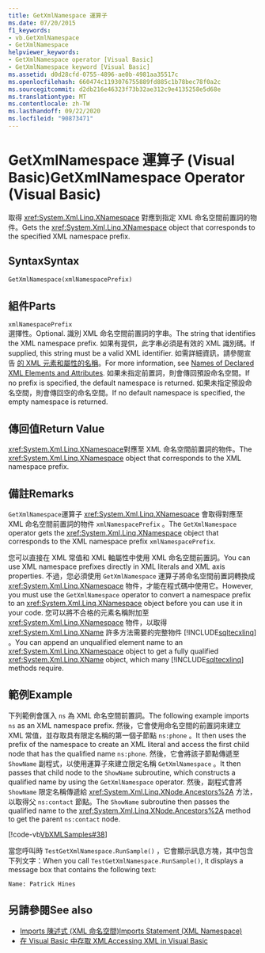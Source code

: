 ```yaml
---
title: GetXmlNamespace 運算子
ms.date: 07/20/2015
f1_keywords:
- vb.GetXmlNamespace
- GetXmlNamespace
helpviewer_keywords:
- GetXmlNamespace operator [Visual Basic]
- GetXmlNamespace keyword [Visual Basic]
ms.assetid: d0d28cfd-0755-4896-ae0b-4981aa35517c
ms.openlocfilehash: 660474c1193076755889fd885c1b78bec78f0a2c
ms.sourcegitcommit: d2db216e46323f73b32ae312c9e4135258e5d68e
ms.translationtype: MT
ms.contentlocale: zh-TW
ms.lasthandoff: 09/22/2020
ms.locfileid: "90873471"
---
```

# <a name="getxmlnamespace-operator-visual-basic"></a><span data-ttu-id="cb146-102">GetXmlNamespace 運算子 (Visual Basic)</span><span class="sxs-lookup"><span data-stu-id="cb146-102">GetXmlNamespace Operator (Visual Basic)</span></span>

<span data-ttu-id="cb146-103">取得 <xref:System.Xml.Linq.XNamespace> 對應到指定 XML 命名空間前置詞的物件。</span><span class="sxs-lookup"><span data-stu-id="cb146-103">Gets the <xref:System.Xml.Linq.XNamespace> object that corresponds to the specified XML namespace prefix.</span></span>  
  
## <a name="syntax"></a><span data-ttu-id="cb146-104">Syntax</span><span class="sxs-lookup"><span data-stu-id="cb146-104">Syntax</span></span>  
  
```vb  
GetXmlNamespace(xmlNamespacePrefix)  
```  
  
## <a name="parts"></a><span data-ttu-id="cb146-105">組件</span><span class="sxs-lookup"><span data-stu-id="cb146-105">Parts</span></span>  

 `xmlNamespacePrefix`  
 <span data-ttu-id="cb146-106">選擇性。</span><span class="sxs-lookup"><span data-stu-id="cb146-106">Optional.</span></span> <span data-ttu-id="cb146-107">識別 XML 命名空間前置詞的字串。</span><span class="sxs-lookup"><span data-stu-id="cb146-107">The string that identifies the XML namespace prefix.</span></span> <span data-ttu-id="cb146-108">如果有提供，此字串必須是有效的 XML 識別碼。</span><span class="sxs-lookup"><span data-stu-id="cb146-108">If supplied, this string must be a valid XML identifier.</span></span> <span data-ttu-id="cb146-109">如需詳細資訊，請參閱宣告 [的 XML 元素和屬性的名稱](../../programming-guide/language-features/xml/names-of-declared-xml-elements-and-attributes.md)。</span><span class="sxs-lookup"><span data-stu-id="cb146-109">For more information, see [Names of Declared XML Elements and Attributes](../../programming-guide/language-features/xml/names-of-declared-xml-elements-and-attributes.md).</span></span> <span data-ttu-id="cb146-110">如果未指定前置詞，則會傳回預設命名空間。</span><span class="sxs-lookup"><span data-stu-id="cb146-110">If no prefix is specified, the default namespace is returned.</span></span> <span data-ttu-id="cb146-111">如果未指定預設命名空間，則會傳回空的命名空間。</span><span class="sxs-lookup"><span data-stu-id="cb146-111">If no default namespace is specified, the empty namespace is returned.</span></span>  
  
## <a name="return-value"></a><span data-ttu-id="cb146-112">傳回值</span><span class="sxs-lookup"><span data-stu-id="cb146-112">Return Value</span></span>  

 <span data-ttu-id="cb146-113"><xref:System.Xml.Linq.XNamespace>對應至 XML 命名空間前置詞的物件。</span><span class="sxs-lookup"><span data-stu-id="cb146-113">The <xref:System.Xml.Linq.XNamespace> object that corresponds to the XML namespace prefix.</span></span>  
  
## <a name="remarks"></a><span data-ttu-id="cb146-114">備註</span><span class="sxs-lookup"><span data-stu-id="cb146-114">Remarks</span></span>  

 <span data-ttu-id="cb146-115">`GetXmlNamespace`運算子 <xref:System.Xml.Linq.XNamespace> 會取得對應至 XML 命名空間前置詞的物件 `xmlNamespacePrefix` 。</span><span class="sxs-lookup"><span data-stu-id="cb146-115">The `GetXmlNamespace` operator gets the <xref:System.Xml.Linq.XNamespace> object that corresponds to the XML namespace prefix `xmlNamespacePrefix`.</span></span>  
  
 <span data-ttu-id="cb146-116">您可以直接在 XML 常值和 XML 軸屬性中使用 XML 命名空間前置詞。</span><span class="sxs-lookup"><span data-stu-id="cb146-116">You can use XML namespace prefixes directly in XML literals and XML axis properties.</span></span> <span data-ttu-id="cb146-117">不過，您必須使用 `GetXmlNamespace` 運算子將命名空間前置詞轉換成 <xref:System.Xml.Linq.XNamespace> 物件，才能在程式碼中使用它。</span><span class="sxs-lookup"><span data-stu-id="cb146-117">However, you must use the `GetXmlNamespace` operator to convert a namespace prefix to an <xref:System.Xml.Linq.XNamespace> object before you can use it in your code.</span></span> <span data-ttu-id="cb146-118">您可以將不合格的元素名稱附加至 <xref:System.Xml.Linq.XNamespace> 物件，以取得 <xref:System.Xml.Linq.XName> 許多方法需要的完整物件 [!INCLUDE[sqltecxlinq](~/includes/sqltecxlinq-md.md)] 。</span><span class="sxs-lookup"><span data-stu-id="cb146-118">You can append an unqualified element name to an <xref:System.Xml.Linq.XNamespace> object to get a fully qualified <xref:System.Xml.Linq.XName> object, which many [!INCLUDE[sqltecxlinq](~/includes/sqltecxlinq-md.md)] methods require.</span></span>  
  
## <a name="example"></a><span data-ttu-id="cb146-119">範例</span><span class="sxs-lookup"><span data-stu-id="cb146-119">Example</span></span>  

 <span data-ttu-id="cb146-120">下列範例會匯入 `ns` 為 XML 命名空間前置詞。</span><span class="sxs-lookup"><span data-stu-id="cb146-120">The following example imports `ns` as an XML namespace prefix.</span></span> <span data-ttu-id="cb146-121">然後，它會使用命名空間的前置詞來建立 XML 常值，並存取具有限定名稱的第一個子節點 `ns:phone` 。</span><span class="sxs-lookup"><span data-stu-id="cb146-121">It then uses the prefix of the namespace to create an XML literal and access the first child node that has the qualified name `ns:phone`.</span></span> <span data-ttu-id="cb146-122">然後，它會將該子節點傳遞至 `ShowName` 副程式，以使用運算子來建立限定名稱 `GetXmlNamespace` 。</span><span class="sxs-lookup"><span data-stu-id="cb146-122">It then passes that child node to the `ShowName` subroutine, which constructs a qualified name by using the `GetXmlNamespace` operator.</span></span> <span data-ttu-id="cb146-123">然後，副程式會將 `ShowName` 限定名稱傳遞給 <xref:System.Xml.Linq.XNode.Ancestors%2A> 方法，以取得父 `ns:contact` 節點。</span><span class="sxs-lookup"><span data-stu-id="cb146-123">The `ShowName` subroutine then passes the qualified name to the <xref:System.Xml.Linq.XNode.Ancestors%2A> method to get the parent `ns:contact` node.</span></span>  
  
 [!code-vb[VbXMLSamples#38](~/samples/snippets/visualbasic/VS_Snippets_VBCSharp/VbXMLSamples/VB/GetXmlNamespace.vb#38)]  
  
 <span data-ttu-id="cb146-124">當您呼叫時 `TestGetXmlNamespace.RunSample()` ，它會顯示訊息方塊，其中包含下列文字：</span><span class="sxs-lookup"><span data-stu-id="cb146-124">When you call `TestGetXmlNamespace.RunSample()`, it displays a message box that contains the following text:</span></span>  
  
 `Name: Patrick Hines`  
  
## <a name="see-also"></a><span data-ttu-id="cb146-125">另請參閱</span><span class="sxs-lookup"><span data-stu-id="cb146-125">See also</span></span>

- [<span data-ttu-id="cb146-126">Imports 陳述式 (XML 命名空間)</span><span class="sxs-lookup"><span data-stu-id="cb146-126">Imports Statement (XML Namespace)</span></span>](../statements/imports-statement-xml-namespace.md)
- [<span data-ttu-id="cb146-127">在 Visual Basic 中存取 XML</span><span class="sxs-lookup"><span data-stu-id="cb146-127">Accessing XML in Visual Basic</span></span>](../../programming-guide/language-features/xml/accessing-xml.md)
